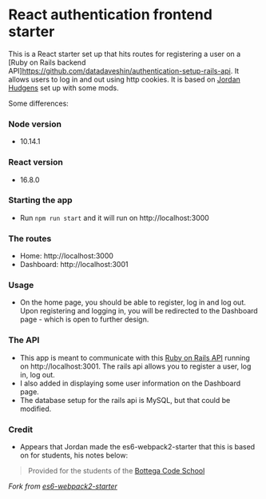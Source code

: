 # React authentication frontend starter

This is a React starter set up that hits routes for registering a user on a [Ruby on Rails backend API]https://github.com/datadaveshin/authentication-setup-rails-api. It allows users to log in and out using http cookies.
It is based on [Jordan Hudgens](https://www.youtube.com/watch?v=z18zLCAg7UU&list=PLgYiyoyNPrv_yNp5Pzsx0A3gQ8-tfg66j&index=1) set up with some mods.

Some differences:

### Node version
- 10.14.1

### React version
- 16.8.0

### Starting the app
- Run `npm run start` and it will run on http://localhost:3000

### The routes
- Home: http://localhost:3000
- Dashboard: http://localhost:3001

### Usage
- On the home page, you should be able to register, log in and log out. Upon registering and logging in, you will be redirected to the Dashboard page - which is open to further design.

### The API
- This app is meant to communicate with this [Ruby on Rails API](https://github.com/datadaveshin/authentication-setup-rails-api) running on http://localhost:3001. The rails api allows you to register a user, log in, log out.
- I also added in displaying some user information on the Dashboard page.
- The database setup for the rails api is MySQL, but that could be modified.

### Credit
- Appears that Jordan made the es6-webpack2-starter that this is based on for students, his notes below:

> Provided for the students of the [Bottega Code School](https://bottega.tech/)

*Fork from [es6-webpack2-starter](https://github.com/micooz/es6-webpack2-starter)*

